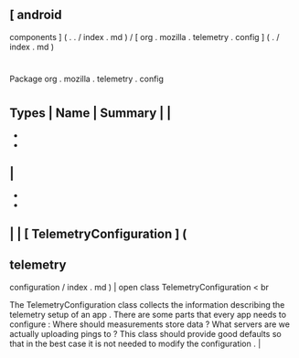 [
android
-
components
]
(
.
.
/
index
.
md
)
/
[
org
.
mozilla
.
telemetry
.
config
]
(
.
/
index
.
md
)
#
#
Package
org
.
mozilla
.
telemetry
.
config
#
#
#
Types
|
Name
|
Summary
|
|
-
-
-
|
-
-
-
|
|
[
TelemetryConfiguration
]
(
-
telemetry
-
configuration
/
index
.
md
)
|
open
class
TelemetryConfiguration
<
br
>
The
TelemetryConfiguration
class
collects
the
information
describing
the
telemetry
setup
of
an
app
.
There
are
some
parts
that
every
app
needs
to
configure
:
Where
should
measurements
store
data
?
What
servers
are
we
actually
uploading
pings
to
?
This
class
should
provide
good
defaults
so
that
in
the
best
case
it
is
not
needed
to
modify
the
configuration
.
|
